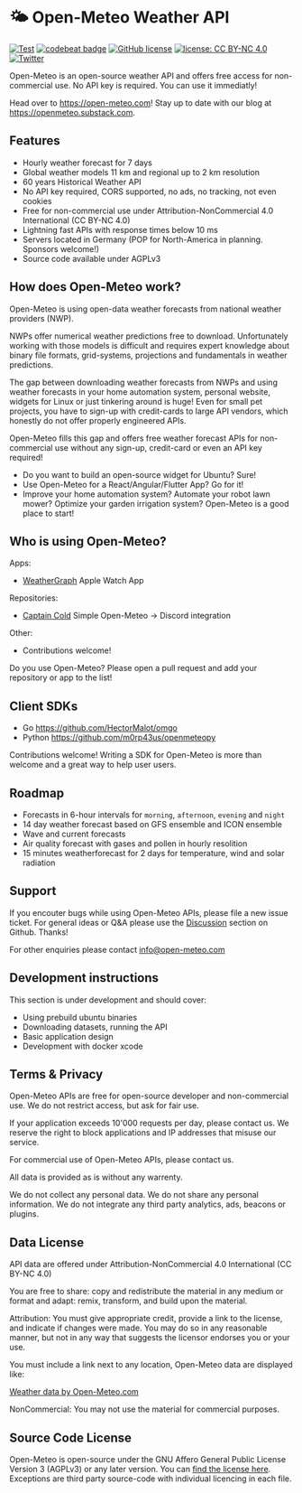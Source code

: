 # 🌤 Open-Meteo Weather API

[![Test](https://github.com/open-meteo/open-meteo/actions/workflows/test.yml/badge.svg?branch=main)](https://github.com/open-meteo/open-meteo/actions/workflows/test.yml) [![codebeat badge](https://codebeat.co/badges/af28fed6-9cbf-41df-96a1-9bba03ae3c53)](https://codebeat.co/projects/github-com-open-meteo-open-meteo-main) [![GitHub license](https://img.shields.io/github/license/open-meteo/open-meteo)](https://github.com/open-meteo/open-meteo/blob/main/LICENSE) [![license: CC BY-NC 4.0](https://img.shields.io/badge/license-CC%20BY--NC%204.0-lightgrey.svg)](https://creativecommons.org/licenses/by-nc/4.0/) [![Twitter](https://img.shields.io/twitter/url/https/twitter.com/open_meteo.svg?style=social&label=Follow%20%40Open-Meteo)](https://twitter.com/open_meteo)


Open-Meteo is an open-source weather API and offers free access for non-commercial use. No API key is required. You can use it immediatly!

Head over to https://open-meteo.com! Stay up to date with our blog at https://openmeteo.substack.com.

## Features 
- Hourly weather forecast for 7 days
- Global weather models 11 km and regional up to 2 km resolution
- 60 years Historical Weather API
- No API key required, CORS supported, no ads, no tracking, not even cookies
- Free for non-commercial use under Attribution-NonCommercial 4.0 International (CC BY-NC 4.0)
- Lightning fast APIs with response times below 10 ms
- Servers located in Germany (POP for North-America in planning. Sponsors welcome!)
- Source code available under AGPLv3

## How does Open-Meteo work?
Open-Meteo is using open-data weather forecasts from national weather providers (NWP). 

NWPs offer numerical weather predictions free to download. Unfortunately working with those models is difficult and requires expert knowledge about binary file formats, grid-systems, projections and fundamentals in weather predictions.

The gap between downloading weather forecasts from NWPs and using weather forecasts in your home automation system, personal website, widgets for Linux or just tinkering around is huge! Even for small pet projects, you have to sign-up with credit-cards to large API vendors, which honestly do not offer properly engineered APIs.

Open-Meteo fills this gap and offers free weather forecast APIs for non-commercial use without any sign-up, credit-card or even an API key required!

- Do you want to build an open-source widget for Ubuntu? Sure!
- Use Open-Meteo for a React/Angular/Flutter App? Go for it!
- Improve your home automation system? Automate your robot lawn mower? Optimize your garden irrigation system? Open-Meteo is a good place to start!

## Who is using Open-Meteo?
Apps:
- [WeatherGraph](https://weathergraph.app) Apple Watch App

Repositories:
- [Captain Cold](https://github.com/cburton-godaddy/captain-cold) Simple Open-Meteo -> Discord integration

Other:
- Contributions welcome!

Do you use Open-Meteo? Please open a pull request and add your repository or app to the list!

## Client SDKs
- Go https://github.com/HectorMalot/omgo
- Python https://github.com/m0rp43us/openmeteopy

Contributions welcome! Writing a SDK for Open-Meteo is more than welcome and a great way to help user users.

## Roadmap 
- Forecasts in 6-hour intervals for `morning`, `afternoon`, `evening` and `night`
- 14 day weather forecast based on GFS ensemble and ICON ensemble
- Wave and current forecasts
- Air quality forecast with gases and pollen in hourly resolition
- 15 minutes weatherforecast for 2 days for temperature, wind and solar radiation

## Support
If you encouter bugs while using Open-Meteo APIs, please file a new issue ticket. For general ideas or Q&A please use the [Discussion](https://github.com/open-meteo/open-meteo/discussions) section on Github. Thanks!

For other enquiries please contact info@open-meteo.com


## Development instructions
This section is under development and should cover:
- Using prebuild ubuntu binaries
- Downloading datasets, running the API
- Basic application design
- Development with docker xcode


## Terms & Privacy
Open-Meteo APIs are free for open-source developer and non-commercial use. We do not restrict access, but ask for fair use.

If your application exceeds 10'000 requests per day, please contact us. We reserve the right to block applications and IP addresses that misuse our service.

For commercial use of Open-Meteo APIs, please contact us.

All data is provided as is without any warrenty.

We do not collect any personal data. We do not share any personal information. We do not integrate any third party analytics, ads, beacons or plugins.

## Data License
API data are offered under Attribution-NonCommercial 4.0 International (CC BY-NC 4.0)

You are free to share: copy and redistribute the material in any medium or format and adapt: remix, transform, and build upon the material.

Attribution: You must give appropriate credit, provide a link to the license, and indicate if changes were made. You may do so in any reasonable manner, but not in any way that suggests the licensor endorses you or your use.

You must include a link next to any location, Open-Meteo data are displayed like:

<a href="https://open-meteo.com/">Weather data by Open-Meteo.com</a>

NonCommercial: You may not use the material for commercial purposes.


## Source Code License
Open-Meteo is open-source under the GNU Affero General Public License Version 3 (AGPLv3) or any later version. You can [find the license here](LICENSE). Exceptions are third party source-code with individual licencing in each file.
